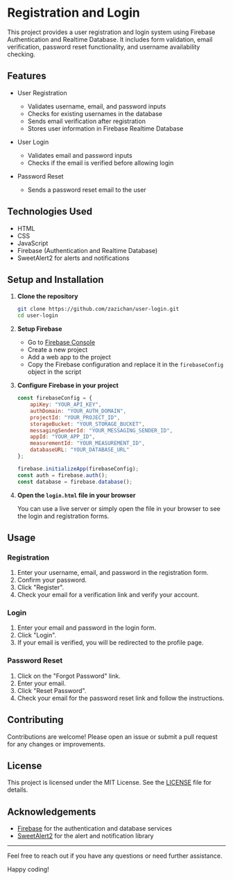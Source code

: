 # Registration and Login

This project provides a user registration and login system using Firebase Authentication and Realtime Database. It includes form validation, email verification, password reset functionality, and username availability checking.

## Features

- User Registration
  - Validates username, email, and password inputs
  - Checks for existing usernames in the database
  - Sends email verification after registration
  - Stores user information in Firebase Realtime Database

- User Login
  - Validates email and password inputs
  - Checks if the email is verified before allowing login

- Password Reset
  - Sends a password reset email to the user

## Technologies Used

- HTML
- CSS
- JavaScript
- Firebase (Authentication and Realtime Database)
- SweetAlert2 for alerts and notifications

## Setup and Installation

1. **Clone the repository**

   ```sh
   git clone https://github.com/zazichan/user-login.git
   cd user-login
   ```

2. **Setup Firebase**

   - Go to [Firebase Console](https://console.firebase.google.com/)
   - Create a new project
   - Add a web app to the project
   - Copy the Firebase configuration and replace it in the `firebaseConfig` object in the script

3. **Configure Firebase in your project**

   ```javascript
   const firebaseConfig = {
       apiKey: "YOUR_API_KEY",
       authDomain: "YOUR_AUTH_DOMAIN",
       projectId: "YOUR_PROJECT_ID",
       storageBucket: "YOUR_STORAGE_BUCKET",
       messagingSenderId: "YOUR_MESSAGING_SENDER_ID",
       appId: "YOUR_APP_ID",
       measurementId: "YOUR_MEASUREMENT_ID",
       databaseURL: "YOUR_DATABASE_URL"
   };

   firebase.initializeApp(firebaseConfig);
   const auth = firebase.auth();
   const database = firebase.database();
   ```

4. **Open the `login.html` file in your browser**

   You can use a live server or simply open the file in your browser to see the login and registration forms.

## Usage

### Registration

1. Enter your username, email, and password in the registration form.
2. Confirm your password.
3. Click "Register".
4. Check your email for a verification link and verify your account.

### Login

1. Enter your email and password in the login form.
2. Click "Login".
3. If your email is verified, you will be redirected to the profile page.

### Password Reset

1. Click on the "Forgot Password" link.
2. Enter your email.
3. Click "Reset Password".
4. Check your email for the password reset link and follow the instructions.

## Contributing

Contributions are welcome! Please open an issue or submit a pull request for any changes or improvements.

## License

This project is licensed under the MIT License. See the [LICENSE](LICENSE) file for details.

## Acknowledgements

- [Firebase](https://firebase.google.com/) for the authentication and database services
- [SweetAlert2](https://sweetalert2.github.io/) for the alert and notification library

---

Feel free to reach out if you have any questions or need further assistance.

Happy coding!
